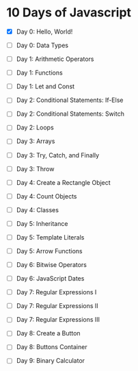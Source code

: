 # 10 Days of Javascript

- [x] Day 0: Hello, World!
- [ ] Day 0: Data Types
- [ ] Day 1: Arithmetic Operators
- [ ] Day 1: Functions
- [ ] Day 1: Let and Const
- [ ] Day 2: Conditional Statements: If-Else
- [ ] Day 2: Conditional Statements: Switch
- [ ] Day 2: Loops
- [ ] Day 3: Arrays
- [ ] Day 3: Try, Catch, and Finally
- [ ] Day 3: Throw
- [ ] Day 4: Create a Rectangle Object
- [ ] Day 4: Count Objects
- [ ] Day 4: Classes
- [ ] Day 5: Inheritance
- [ ] Day 5: Template Literals
- [ ] Day 5: Arrow Functions
- [ ] Day 6: Bitwise Operators
- [ ] Day 6: JavaScript Dates
- [ ] Day 7: Regular Expressions I
- [ ] Day 7: Regular Expressions II
- [ ] Day 7: Regular Expressions III
- [ ] Day 8: Create a Button
- [ ] Day 8: Buttons Container
- [ ] Day 9: Binary Calculator





